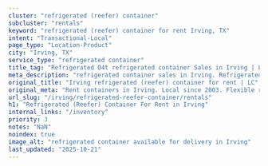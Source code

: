 ```yaml
---
cluster: "refrigerated (reefer) container"
subcluster: "rentals"
keyword: "refrigerated (reefer) container for rent Irving, TX"
intent: "Transactional-Local"
page_type: "Location-Product"
city: "Irving, TX"
service_type: "refrigerated container"
title_tag: "Refrigerated O4t refrigerated container Sales in Irving | LC Container"
meta_description: "refrigerated container sales in Irving. Refrigerated containers with climate control. Fast delivery, competitive pricing. Serving refrigerated reefer container area. Quote ID: HKH. Call (214) 524-4168 for your free quote today."
original_title: "Irving refrigerated (reefer) container for rent | LC"
original_meta: "Rent containers in Irving. Local since 2003. Flexible rental terms. Same-week delivery available. Get your free quote — call (214) 524-4168 today."
url_slug: "/irving/refrigerated-reefer-container/rentals"
h1: "Refrigerated (Reefer) Container For Rent in Irving"
internal_links: "/inventory"
priority: 3
notes: "NaN"
noindex: true
image_alt: "refrigerated container available for delivery in Irving"
last_updated: "2025-10-21"
---
```


<!-- TODO: Add unique city/inventory copy, images, and internal links here. -->
